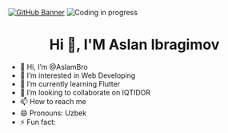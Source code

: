 [![GitHub Banner](https://user-images.githubusercontent.com/58959408/232639433-cb0aea21-66f0-4508-a771-85e2089c5a87.gif)](https://github.com/zainwen9)
![Coding in progress](https://media.giphy.com/media/l0MYt5jPR6QX5pnqM/giphy.gif)
<h1 align="center">Hi 👋, I'M Aslan Ibragimov</h1>

- 👋 Hi, I’m @AslamBro
- 👀 I’m interested in Web Developing
- 🌱 I’m currently learning Flutter
- 💞️ I’m looking to collaborate on IQTIDOR
- 📫 How to reach me  
- 😄 Pronouns: Uzbek
- ⚡ Fun fact: 

<!---
AslamBro/AslamBro is a ✨ special ✨ repository because its `README.md` (this file) appears on your GitHub profile.
You can click the Preview link to take a look at your changes.
--->
